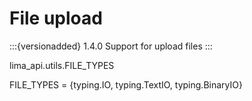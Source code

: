 # File upload
:::{versionadded} 1.4.0
Support for upload files
:::

lima_api.utils.FILE_TYPES

FILE_TYPES = {typing.IO, typing.TextIO, typing.BinaryIO}

